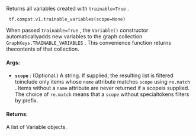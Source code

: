 Returns all variables created with  `trainable=True` .

```
 tf.compat.v1.trainable_variables(scope=None) 
```

When passed  `trainable=True` , the  `Variable()`  constructor automaticallyadds new variables to the graph collection `GraphKeys.TRAINABLE_VARIABLES` . This convenience function returns thecontents of that collection.

#### Args:
- **`scope`** : (Optional.) A string. If supplied, the resulting list is filtered toinclude only items whose  `name`  attribute matches  `scope`  using `re.match` . Items without a  `name`  attribute are never returned if a scopeis supplied. The choice of  `re.match`  means that a  `scope`  without specialtokens filters by prefix.


#### Returns:
A list of Variable objects.

